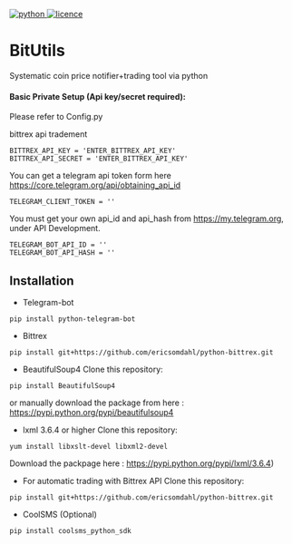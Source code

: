[![python](https://img.shields.io/badge/python-2.7%20%26%203-blue.svg)
![licence](https://img.shields.io/badge/licence-GPL%20v2-blue.svg)](https://github.com/s4w3d0ff/python-poloniex/blob/master/LICENSE)

# BitUtils
Systematic coin price notifier+trading tool via python

#### Basic Private Setup (Api key/secret required):
Please refer to Config.py

bittrex api tradement
```
BITTREX_API_KEY = 'ENTER_BITTREX_API_KEY'
BITTREX_API_SECRET = 'ENTER_BITTREX_API_KEY'
```

You can get a telegram api token form here
https://core.telegram.org/api/obtaining_api_id
```
TELEGRAM_CLIENT_TOKEN = ''
```

You must get your own api_id and api_hash from https://my.telegram.org, under API Development.
```
TELEGRAM_BOT_API_ID = ''
TELEGRAM_BOT_API_HASH = ''
```



Installation
------------
* Telegram-bot
```
pip install python-telegram-bot
```

* Bittrex
```
pip install git+https://github.com/ericsomdahl/python-bittrex.git
```

* BeautifulSoup4
Clone this repository:
```
pip install BeautifulSoup4
```
or manually download the package from here : 
https://pypi.python.org/pypi/beautifulsoup4

* lxml 3.6.4 or higher
Clone this repository:
```
yum install libxslt-devel libxml2-devel
```
    
Download the packpage here : 
    https://pypi.python.org/pypi/lxml/3.6.4)

* For automatic trading with Bittrex API
Clone this repository:
```
pip install git+https://github.com/ericsomdahl/python-bittrex.git
```

* CoolSMS (Optional)
```
pip install coolsms_python_sdk
```
